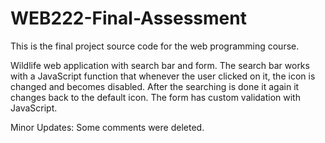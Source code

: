 # WEB222-Final-Assessment 


This is the final project source code for the web programming course.

Wildlife web application with search bar and form. The search bar works with a JavaScript function that whenever the user clicked on it, the icon is changed and becomes disabled. After the searching is done it again it changes back to the default icon. The form has custom validation with JavaScript. 


Minor Updates: Some comments were deleted.
